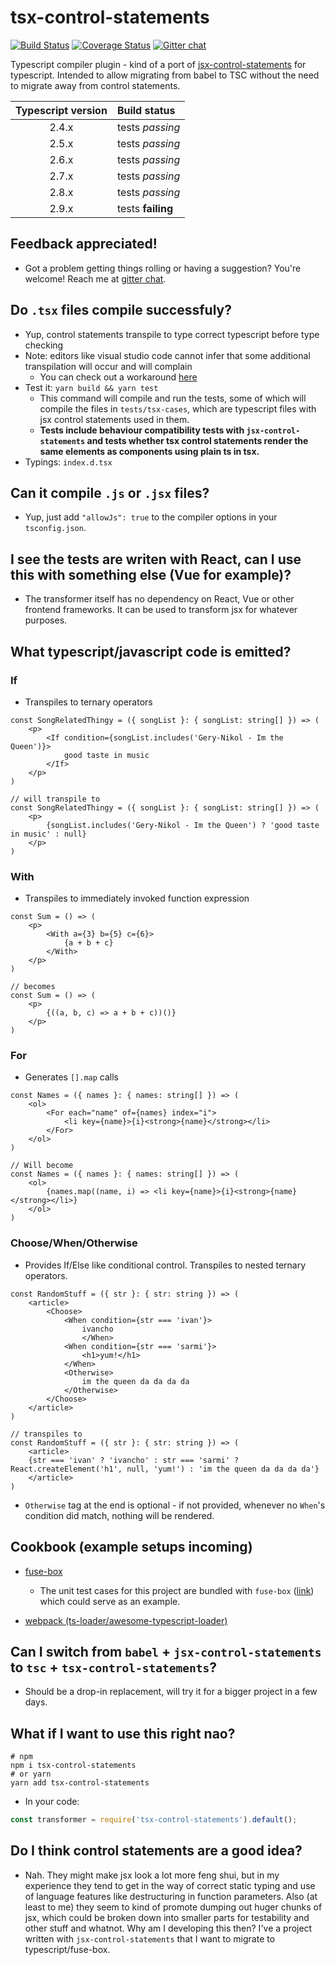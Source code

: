 # tsx-control-statements

[![Build Status](https://travis-ci.org/KonstantinSimeonov/tsx-control-statements.svg?branch=master)](https://travis-ci.org/KonstantinSimeonov/tsx-control-statements) [![Coverage Status](https://coveralls.io/repos/github/KonstantinSimeonov/tsx-control-statements/badge.svg?branch=master)](https://coveralls.io/github/KonstantinSimeonov/tsx-control-statements?branch=master) [![Gitter chat](https://badges.gitter.im/Join%20Chat.svg)](https://gitter.im/tsx-control-statements/Lobby?utm_source=badge&utm_medium=badge&utm_campaign=pr-badge&utm_content=badge)

Typescript compiler plugin - kind of a port of [jsx-control-statements](https://www.npmjs.com/package/babel-plugin-jsx-control-statements) for typescript. Intended to allow migrating from babel to TSC without the need to migrate away from control statements.

| Typescript version | Build status           |
|:------------------:|:-----------------------|
| 2.4.x              | tests _passing_        |
| 2.5.x              | tests _passing_        |
| 2.6.x              | tests _passing_        |
| 2.7.x              | tests _passing_        |
| 2.8.x              | tests _passing_        |
| 2.9.x              | tests **failing**      |

## Feedback appreciated!
- Got a problem getting things rolling or having a suggestion? You're welcome! Reach me at [gitter chat](https://gitter.im/tsx-control-statements/Lobby).

## Do `.tsx` files compile successfuly?
- Yup, control statements transpile to type correct typescript before type checking
- Note: editors like visual studio code cannot infer that some additional transpilation will occur and will complain
    - You can check out a workaround [here](./test/tsx-cases/for.tsx)
- Test it: `yarn build && yarn test`
    - This command will compile and run the tests, some of which will compile the files in `tests/tsx-cases`, which are typescript files with jsx control statements used in them.
    - **Tests include behaviour compatibility tests with `jsx-control-statements` and tests whether tsx control statements render the same elements as components using plain ts in tsx.**
- Typings: `index.d.tsx`

## Can it compile `.js` or `.jsx` files?
- Yup, just add `"allowJs": true` to the compiler options in your `tsconfig.json`.

## I see the tests are writen with React, can I use this with something else (Vue for example)?
- The transformer itself has no dependency on React, Vue or other frontend frameworks. It can be used to transform jsx for whatever purposes.

## What typescript/javascript code is emitted?

### If
- Transpiles to ternary operators

```tsx
const SongRelatedThingy = ({ songList }: { songList: string[] }) => (
    <p>
        <If condition={songList.includes('Gery-Nikol - Im the Queen')}>
            good taste in music
        </If>
    </p>
)

// will transpile to
const SongRelatedThingy = ({ songList }: { songList: string[] }) => (
    <p>
        {songList.includes('Gery-Nikol - Im the Queen') ? 'good taste in music' : null}
    </p>
)
```

### With
- Transpiles to immediately invoked function expression

```tsx
const Sum = () => (
    <p>
        <With a={3} b={5} c={6}>
            {a + b + c}
        </With>
    </p>
)

// becomes
const Sum = () => (
    <p>
        {((a, b, c) => a + b + c))()}
    </p>
)
```

### For
- Generates `[].map` calls
```tsx
const Names = ({ names }: { names: string[] }) => (
    <ol>
        <For each="name" of={names} index="i">
            <li key={name}>{i}<strong>{name}</strong></li>
        </For>
    </ol>
)

// Will become
const Names = ({ names }: { names: string[] }) => (
    <ol>
        {names.map((name, i) => <li key={name}>{i}<strong>{name}</strong></li>}
    </ol>
)
```

### Choose/When/Otherwise
- Provides If/Else like conditional control. Transpiles to nested ternary operators.

```tsx
const RandomStuff = ({ str }: { str: string }) => (
    <article>
        <Choose>
            <When condition={str === 'ivan'}>
                ivancho
                </When>
            <When condition={str === 'sarmi'}>
                <h1>yum!</h1>
            </When>
            <Otherwise>
                im the queen da da da da
            </Otherwise>
        </Choose>
    </article>
)

// transpiles to
const RandomStuff = ({ str }: { str: string }) => (
    <article>
	{str === 'ivan' ? 'ivancho' : str === 'sarmi' ? React.createElement('h1', null, 'yum!') : 'im the queen da da da da'}
    </article>
)
```

- `Otherwise` tag at the end is optional - if not provided, whenever no `When`'s condition did match, nothing will be rendered.

## Cookbook (example setups incoming)

- [fuse-box](./examples/fuse-box)
    - The unit test cases for this project are bundled with `fuse-box` ([link](./test/fuse.js)) which could serve as an example.

- [webpack (ts-loader/awesome-typescript-loader)](./examples/webpack)

## Can I switch from `babel` + `jsx-control-statements` to `tsc` + `tsx-control-statements`?
- Should be a drop-in replacement, will try it for a bigger project in a few days.

## What if I want to use this right nao?
```shell
# npm
npm i tsx-control-statements
# or yarn
yarn add tsx-control-statements
```

- In your code:
```js
const transformer = require('tsx-control-statements').default();
```

## Do I think control statements are a good idea?
- Nah. They might make jsx look a lot more feng shui, but in my experience they tend to get in the way of correct static typing and use of language features like destructuring in function parameters. Also (at least to me) they seem to kind of promote dumping out huger chunks of jsx, which could be broken down into smaller parts for testability and other stuff and whatnot. Why am I developing this then? I've a project written with `jsx-control-statements` that I want to migrate to typescript/fuse-box.
